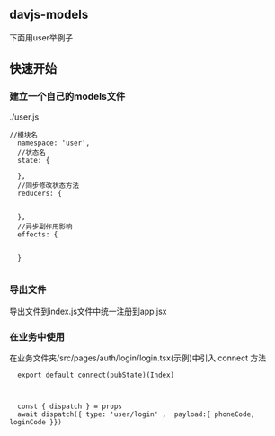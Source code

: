 ## davjs-models
下面用user举例子


## 快速开始

### 建立一个自己的models文件
./user.js
```
//模块名
  namespace: 'user',
  //状态名
  state: {
 
  },
  //同步修改状态方法
  reducers: {
   
    
  },
  //异步副作用影响
  effects: {

    
  }
  
```
### 导出文件
导出文件到index.js文件中统一注册到app.jsx

### 在业务中使用
在业务文件夹/src/pages/auth/login/login.tsx(示例)中引入 connect  方法
```
  export default connect(pubState)(Index)



  const { dispatch } = props
  await dispatch({ type: 'user/login' ,  payload:{ phoneCode, loginCode }})
  
```
